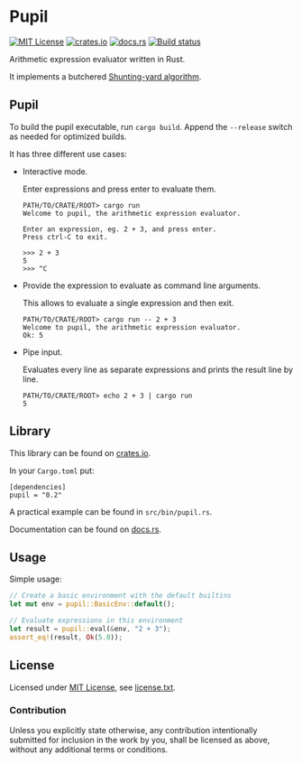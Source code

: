 Pupil
=====

[![MIT License](https://img.shields.io/badge/License-MIT-yellow.svg)](https://opensource.org/licenses/MIT)
[![crates.io](https://img.shields.io/crates/v/pupil.svg)](https://crates.io/crates/pupil)
[![docs.rs](https://docs.rs/pupil/badge.svg)](https://docs.rs/pupil)
[![Build status](https://github.com/CasualX/pupil-rs/workflows/CI/badge.svg)](https://github.com/CasualX/pupil-rs/actions)

Arithmetic expression evaluator written in Rust.

It implements a butchered [Shunting-yard algorithm](https://en.wikipedia.org/wiki/Shunting-yard_algorithm).

Pupil
-----

To build the pupil executable, run `cargo build`. Append the `--release` switch as needed for optimized builds.

It has three different use cases:

* Interactive mode.

  Enter expressions and press enter to evaluate them.

  ```text
  PATH/TO/CRATE/ROOT> cargo run
  Welcome to pupil, the arithmetic expression evaluator.

  Enter an expression, eg. 2 + 3, and press enter.
  Press ctrl-C to exit.

  >>> 2 + 3
  5
  >>> ^C
  ```

* Provide the expression to evaluate as command line arguments.

  This allows to evaluate a single expression and then exit.

  ```text
  PATH/TO/CRATE/ROOT> cargo run -- 2 + 3
  Welcome to pupil, the arithmetic expression evaluator.
  Ok: 5
  ```

* Pipe input.

  Evaluates every line as separate expressions and prints the result line by line.

  ```text
  PATH/TO/CRATE/ROOT> echo 2 + 3 | cargo run
  5
  ```

Library
-------

This library can be found on [crates.io](https://crates.io/crates/pupil).

In your `Cargo.toml` put:

```text
[dependencies]
pupil = "0.2"
```

A practical example can be found in `src/bin/pupil.rs`.

Documentation can be found on [docs.rs](https://docs.rs/pupil).

Usage
-----

Simple usage:

```rust
// Create a basic environment with the default builtins
let mut env = pupil::BasicEnv::default();

// Evaluate expressions in this environment
let result = pupil::eval(&env, "2 + 3");
assert_eq!(result, Ok(5.0));
```

License
-------

Licensed under [MIT License](https://opensource.org/licenses/MIT), see [license.txt](license.txt).

### Contribution

Unless you explicitly state otherwise, any contribution intentionally submitted
for inclusion in the work by you, shall be licensed as above, without any additional terms or conditions.
